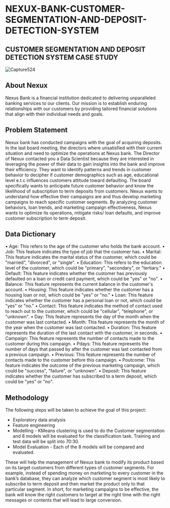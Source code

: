 # NEXUX-BANK-CUSTOMER-SEGMENTATION-AND-DEPOSIT-DETECTION-SYSTEM

## CUSTOMER SEGMENTATION AND DEPOSIT DETECTION SYSTEM CASE STUDY
![Capture524](https://github.com/Oluwaseunlabisi/NEXUX-BANK-CUSTOMER-SEGMENTATION-AND-DEPOSIT-DETECTION-SYSTEM/assets/99688491/282adcd6-fa3d-4508-a6ac-b3d9e274d9b9)

## About Nexux
Nexus Bank is a financial institution dedicated to delivering unparalleled banking services to our clients. Our mission is to establish enduring relationships with our customers by providing tailored financial solutions that align with their individual needs and goals.

## Problem Statement
Nexux bank has conducted campaigns with the goal of acquiring deposits. In the last board meeting, the directors where unsatisfied with their current situation and need to optimize the operations at Nexus bank. The Director of Nexux contacted you a Data Scientist because they are interested in leveraging the power of their data to gain insights into the bank and improve their efficiency. They want to identify patterns and trends in customer behavior to decipher if customer demographics such as age, educational level e.t.c influences customers attitude toward defaulting. The board specifically wants to anticipate future customer behavior and know the likelihood of subscription to term deposits from customers. Nexux wants to understand how effective their campaigns are and thus develop marketing campaigns to reach specific customer segments. By analyzing customer behaviors, loan trends, and marketing campaign effectiveness, Nexus wants to optimize its operations, mitigate risks/ loan defaults, and improve customer subscription to term deposit.

## Data Dictionary
• Age: This refers to the age of the customer who holds the bank account.
• Job: This feature indicates the type of job that the customer has.
• Marital: This feature indicates the marital status of the customer, which could be "married", "divorced", or "single".
• Education: This refers to the education level of the customer, which could be "primary", "secondary", or "tertiary."
• Default: This feature indicates whether the customer has previously defaulted on a loan or credit card payment, which could be "yes" or "no".
• Balance: This feature represents the current balance in the customer's account.
• Housing: This feature indicates whether the customer has a housing loan or not, which could be "yes" or "no."
• Loan: This feature indicates whether the customer has a personal loan or not, which could be "yes" or "no."
• Contact: This feature indicates the method of contact used to reach out to the customer, which could be "cellular", "telephone", or "unknown".
• Day: This feature represents the day of the month when the customer was last contacted.
• Month: This feature represents the month of the year when the customer was last contacted.
• Duration: This feature represents the duration of the last contact with the customer, in seconds.
• Campaign: This feature represents the number of contacts made to the customer during this campaign.
• Pdays: This feature represents the number of days that passed by after the customer was last contacted from a previous campaign.
• Previous: This feature represents the number of contacts made to the customer before this campaign.
• Poutcome: This feature indicates the outcome of the previous marketing campaign, which could be "success", "failure", or "unknown".
• Deposit: This feature indicates whether the customer has subscribed to a term deposit, which could be "yes" or "no".

## Methodology
The following steps will be taken to achieve the goal of this project:
- Exploratory data analysis
- Feature engineering
- Modelling - KMeans clustering is used to do the Customer segmentation and 8 models will be evaluated for the classification task. Training and test data will be split into 70:30.
- Model Evaluation - Each of the 8 models will be compared and evaluated.

These will help the management of Nexux bank to modify its product based on its target customers from different types of customer segments. For example, instead of spending money on marketing to every customer in the bank’s database, they can analyze which customer segment is most likely to subscribe to term deposit and then market the product only to that particular segment. In short, for marketing campaigns to be effective, the bank will know the right customers to target at the right time with the right messages or contents that will lead to large conversion.
